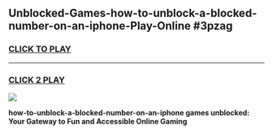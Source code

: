 
## Unblocked-Games-how-to-unblock-a-blocked-number-on-an-iphone-Play-Online #3pzag
<h3>
<a href="https://news.freeplayer.one?title=how-to-unblock-a-blocked-number-on-an-iphone&ref=3">CLICK TO PLAY</a></h3>
<hr>

<h3>
<a href="https://news.freeplayer.one?title=how-to-unblock-a-blocked-number-on-an-iphone&ref=3">CLICK 2 PLAY</a>
  
</h3>

<a href="https://news.freeplayer.one?title=how-to-unblock-a-blocked-number-on-an-iphone&ref=3"><img src="https://clearcache.store/games.png"></a>


**how-to-unblock-a-blocked-number-on-an-iphone games unblocked: Your Gateway to Fun and Accessible Online Gaming**
